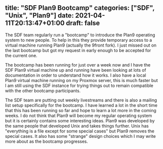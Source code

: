 
title: "SDF Plan9 Bootcamp"
categories: ["SDF", "Unix", "Plan9"]
date: 2021-04-11T20:13:47+01:00
draft: false
---
The SDF team regularly run a "bootcamp" to introduce the Plan9 operating system to new people. To help in this they provide temporary access to
a virtual machine running Plan9 (actually the 9front fork). I just missed out on the last bootcamp but got my request in early enough to be accepted
for the current one.

The bootcamp has been running for just over a week now and I have the SDF Plan9 virtual machine up and running have been looking at lots of documentation
in order to understand how it works. I also have a local Plan9 virtual machine running on my Proxmox server, this is much faster but I am still using the
SDF instance for trying things out to remain compatible with the other bootcamp participants.

The SDF team are putting out weekly livestreams and there is also a mailing list setup specifically for the bootcamp. I have learned a lot in the short time that
this has been running so far and hope to learn a lot more in the coming weeks. I do not think that Plan9 will become my regular operating system but it is certainly contains some
interesting ideas. Plan9 was developed by the same people that developed Unix and takes things further. Unix has "everything is a file except for some special cases" but Plan9 removes the special cases. It also has some "strange" design choices which I may write more about as the bootcamp progresses.
